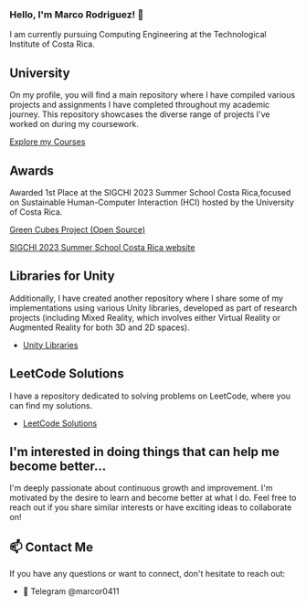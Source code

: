 ### Hello, I'm Marco Rodriguez! 👋

I am currently pursuing Computing Engineering at the Technological Institute of Costa Rica.

## University
On my profile, you will find a main repository where I have compiled various projects and assignments I have completed throughout my academic journey. This repository showcases the diverse range of projects I've worked on during my coursework.

[Explore my Courses](https://github.com/marcor0311/Computer-Engineering)

## Awards
Awarded 1st Place at the SIGCHI 2023 Summer School Costa Rica,focused on Sustainable Human-Computer Interaction (HCI) hosted by the University of Costa Rica.

[Green Cubes Project (Open Source)](https://github.com/diegoTech14/GreenCubes)

[SIGCHI 2023 Summer School Costa Rica website](https://sigchicostarica.acm.org/wordpress/index.php/actividades/)


## Libraries for Unity

Additionally, I have created another repository where I share some of my implementations using various Unity libraries, developed as part of research projects (including Mixed Reality, which involves either Virtual Reality or Augmented Reality for both 3D and 2D spaces).
- [Unity Libraries](https://github.com/marcor0311/Unity-Essentials)

## LeetCode Solutions

I have a repository dedicated to solving problems on LeetCode, where you can find my solutions.
- [LeetCode Solutions](https://github.com/marcor0311/Leetcode)

## I'm interested in doing things that can help me become better...

I'm deeply passionate about continuous growth and improvement. I'm motivated by the desire to learn and become better at what I do. Feel free to reach out if you share similar interests or have exciting ideas to collaborate on!

## 📫 Contact Me

If you have any questions or want to connect, don't hesitate to reach out:

- 📧 Telegram @marcor0411



<!--
**marcor0311/marcor0311** is a ✨ _special_ ✨ repository because its `README.md` (this file) appears on your GitHub profile.

Here are some ideas to get you started:

- 🔭 I’m currently working on ...
- 🌱 I’m currently learning ...
- 👯 I’m looking to collaborate on ...
- 🤔 I’m looking for help with ...
- 💬 Ask me about ...
- 📫 How to reach me: ...
- 😄 Pronouns: ...
- ⚡ Fun fact: ...
-->
